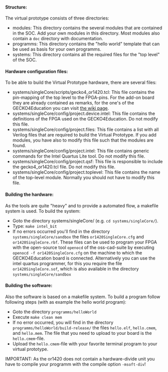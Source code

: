 #### Structure:

The virtual prototype consists of three directories:

- modules: This directory contains the several modules that are contained in the SOC. Add your own modules in this directory. Most modules also contain a ```doc``` directory with documentation.
- programms: This directory contains the "hello world" template that can be used as basis for your own programms.
- systems: This directory contains all the required files for the "top level" of the SOC.

#### Hardware configuration files:

To be able to build the Virtual Prototype hardware, there are several files:

- systems/singleCore/scripts/gecko4_or1420.tcl: This file contains the pin-mapping of the top level to the FPGA-pins. For the add-on board they are already contained as remarks, for the one's of the GECKO4Education you can visit [the wiki page](https://gecko-wiki.ti.bfh.ch/gecko4education_epfl:start).
- systems/singleCore/config/project.device.intel: This file contains the definitions of the FPGA used on the GECKO4Education. Do not modify this file.
- systems/singleCore/config/project.files: This file contains a list with all Verilog files that are required to build the Virtual Prototype. If you add modules, you have also to modify this file such that the modules are found.
- systems/singleCore/config/project.intel: This file contains generic commands for the Intel Quartus Lite tool. Do not modify this file.
- systems/singleCore/config/project.qsf: This file is responsible to include the gecko4_or1420.tcl file. Do not modify this file.
- systems/singleCore/config/project.toplevel: This file contains the name of the top-level module. Normally you should not have to modify this file.

#### Building the hardware:

As the tools are quite "heavy" and to provide a automated flow, a makefile system is used. To build the system:

- Goto the directory systems/singleCore/ (e.g. ```cd systems/singleCore/```).
- Type: ```make intel_bit```
- If no errors occurred you'll find in the directory ```systems/singleCore/sandbox``` the files ```or1420SingleCore.cfg``` and ```or1420SingleCore.rbf```. These files can be used to program your FPGA with the open-source tool ```openocd``` of the oss-cad-suite by executing ```openocd -f or1420SingleCore.cfg``` on the machine to which the GECKO4Education board is connected. Alternatively you can use the intel quartus programmer, for this you require the file ```or1420SingleCore.sof```, which is also available in the directory ```systems/singleCore/sandbox```

#### Building the software:

Also the software is based on a makefile system. To build a program follow following steps (with as example the hello world program):

- Goto the directory ```programms/helloWorld```
- Execute ```make clean mem```
- If no error occurred, you will find in the directory ```programms/helloWorld/build-release/``` the files ```hello.elf```, ```hello.cmem```, and ```hello.mem```. The file that you need to upload to your board is the ```hello.cmem```-file.
- Upload the ```hello.cmem```-file with your favorite terminal program to your virtual prototype.

IMPORTANT: As the or1420 does not contain a hardware-divide unit you have to compile your programm with the compile option ```-msoft-div```!
